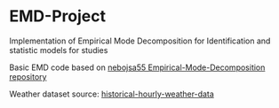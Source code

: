 # EMD-Project
Implementation of Empirical Mode Decomposition for Identification and statistic models for studies 

Basic EMD code based on [nebojsa55 Empirical-Mode-Decomposition repository](https://github.com/nebojsa55/Empirical-Mode-Decomposition/blob/master/emd.ipynb)

Weather dataset source: [historical-hourly-weather-data](https://www.kaggle.com/datasets/selfishgene/historical-hourly-weather-data/data)
